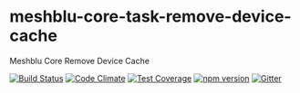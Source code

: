 # meshblu-core-task-remove-device-cache
Meshblu Core Remove Device Cache

[![Build Status](https://travis-ci.org/octoblu/meshblu-core-task-remove-device-cache.svg?branch=master)](https://travis-ci.org/octoblu/meshblu-core-task-remove-device-cache)
[![Code Climate](https://codeclimate.com/github/octoblu/meshblu-core-task-remove-device-cache/badges/gpa.svg)](https://codeclimate.com/github/octoblu/meshblu-core-task-remove-device-cache)
[![Test Coverage](https://codeclimate.com/github/octoblu/meshblu-core-task-remove-device-cache/badges/coverage.svg)](https://codeclimate.com/github/octoblu/meshblu-core-task-remove-device-cache)
[![npm version](https://badge.fury.io/js/meshblu-core-task-remove-device-cache.svg)](http://badge.fury.io/js/meshblu-core-task-remove-device-cache)
[![Gitter](https://badges.gitter.im/octoblu/help.svg)](https://gitter.im/octoblu/help)
